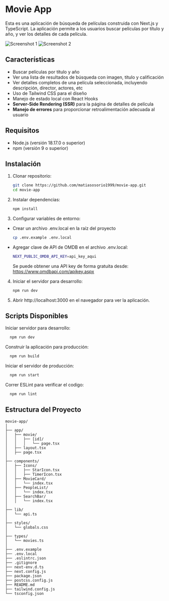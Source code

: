 # Movie App

Esta es una aplicación de búsqueda de películas construida con Next.js y TypeScript. La aplicación permite a los usuarios buscar películas por título y año, y ver los detalles de cada película.

![Screenshot 1](./assets/screenshot1.png)
![Screenshot 2](./assets/screenshot2.png)

## Características

- Buscar películas por título y año
- Ver una lista de resultados de búsqueda con imagen, título y calificación
- Ver detalles completos de una película seleccionada, incluyendo descripción, director, actores, etc
- Uso de Tailwind CSS para el diseño
- Manejo de estado local con React Hooks
- **Server-Side Rendering (SSR)** para la página de detalles de película
- **Manejo de errores** para proporcionar retroalimentación adecuada al usuario

## Requisitos

- Node.js (versión 18.17.0 o superior)
- npm (versión 9 o superior)

## Instalación

1. Clonar repositorio:
   ```bash
   git clone https://github.com/matiasosorio1999/movie-app.git
   cd movie-app
   ```

2. Instalar dependencias:
    ```bash
    npm install
    ```
3. Configurar variables de entorno:
  - Crear un archivo .env.local en la raíz del proyecto
    ```bash
    cp .env.example .env.local
    ```
  - Agregar clave de API de OMDB en el archivo .env.local:
    ```bash
    NEXT_PUBLIC_OMDB_API_KEY=api_key_aqui
    ```
    Se puede obtener una API key de forma gratuita desde: https://www.omdbapi.com/apikey.aspx

4. Iniciar el servidor para desarrollo:
    ```bash
    npm run dev
    ```

5. Abrir http://localhost:3000 en el navegador para ver la aplicación.

## Scripts Disponibles
Iniciar servidor para desarrollo:
  ```bash
    npm run dev
  ```
Construir la aplicación para producción:
  ```bash
    npm run build
  ```
Iniciar el servidor de producción:
  ```bash
    npm run start
  ```
Correr ESLint para verificar el codigo:
  ```bash
    npm run lint
  ```
## Estructura del Proyecto
```
movie-app/
│
├── app/
│   ├── movie/
│   │   ├── [id]/
│   │   │   └── page.tsx
│   ├── layout.tsx
│   ├── page.tsx
│
├── components/
│   ├── Icons/
│   │   ├── StarIcon.tsx
│   │   ├── TimerIcon.tsx
│   ├── MovieCard/
│   │   └── index.tsx
│   ├── PeopleList/
│   │   └── index.tsx
│   ├── SearchBar/
│   │   └── index.tsx
│
├── lib/
│   └── api.ts
│
├── styles/
│   └── globals.css
│
├── types/
│   └── movies.ts
│
├── .env.example
├── .env.local
├── .eslintrc.json
├── .gitignore
├── next-env.d.ts
├── next.config.js
├── package.json
├── postcss.config.js
├── README.md
├── tailwind.config.js
└── tsconfig.json
```
